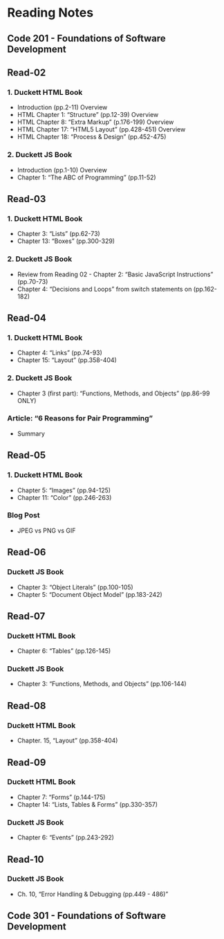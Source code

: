 # Reading Notes

## Code 201 - Foundations of Software Development

## Read-02

### 1. Duckett HTML Book
- Introduction (pp.2-11) Overview
- HTML Chapter 1: “Structure” (pp.12-39) Overview
- HTML Chapter 8: “Extra Markup” (p.176-199) Overview
- HTML Chapter 17: “HTML5 Layout” (pp.428-451) Overview
- HTML Chapter 18: “Process & Design” (pp.452-475)

### 2. Duckett JS Book
- Introduction (pp.1-10) Overview
- Chapter 1: “The ABC of Programming” (pp.11-52)

## Read-03

### 1. Duckett HTML Book
- Chapter 3: “Lists” (pp.62-73)
- Chapter 13: “Boxes” (pp.300-329)

### 2. Duckett JS Book
- Review from Reading 02 - Chapter 2: “Basic JavaScript Instructions” (pp.70-73)
- Chapter 4: “Decisions and Loops” from switch statements on (pp.162-182)

## Read-04

### 1. Duckett HTML Book
- Chapter 4: “Links” (pp.74-93)
- Chapter 15: “Layout” (pp.358-404)

### 2. Duckett JS Book
- Chapter 3 (first part): “Functions, Methods, and Objects” (pp.86-99 ONLY)

### Article: “6 Reasons for Pair Programming”
- Summary

## Read-05

### 1. Duckett HTML Book
- Chapter 5: “Images” (pp.94-125)
- Chapter 11: “Color” (pp.246-263)

### Blog Post
- JPEG vs PNG vs GIF

## Read-06

### Duckett JS Book
- Chapter 3: “Object Literals” (pp.100-105)
- Chapter 5: “Document Object Model” (pp.183-242)

## Read-07

### Duckett HTML Book
- Chapter 6: “Tables” (pp.126-145)

### Duckett JS Book
- Chapter 3: “Functions, Methods, and Objects” (pp.106-144)

## Read-08

### Duckett HTML Book
- Chapter. 15, “Layout” (pp.358-404)

## Read-09

### Duckett HTML Book
- Chapter 7: “Forms” (p.144-175)
- Chapter 14: “Lists, Tables & Forms” (pp.330-357)

### Duckett JS Book
- Chapter 6: “Events” (pp.243-292)

## Read-10

### Duckett JS Book
- Ch. 10, “Error Handling & Debugging (pp.449 - 486)”

## Code 301 - Foundations of Software Development



